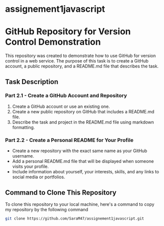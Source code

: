 # assignement1javascript

# GitHub Repository for Version Control Demonstration
This repository was created to demonstrate how to use GitHub for version control in a web service. The purpose of this task is to create a GitHub account, a public repository, and a README.md file that describes the task.

## Task Description
### Part 2.1 - Create a GitHub Account and Repository
1. Create a GitHub account or use an existing one.
3. Create a new public repository on GitHub that includes a README.md file.
3. Describe the task and project in the README.md file using markdown formatting.
   
### Part 2.2 - Create a Personal README for Your Profile
* Create a new repository with the exact same name as your GitHub username.
* Add a personal README.md file that will be displayed when someone visits your profile.
* Include information about yourself, your interests, skills, and any links to social media or portfolios.

## Command to Clone This Repository
To clone this repository to your local machine, here's a command to copy my repository by the following command
```bash
git clone https://github.com/SaraM47/assignement1javascript.git
